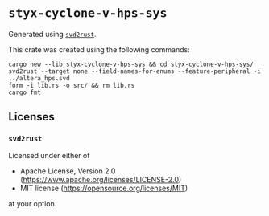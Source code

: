 # `styx-cyclone-v-hps-sys`

Generated using [`svd2rust`](https://docs.rs/svd2rust/latest/svd2rust/).

This crate was created using the following commands:

```shell
cargo new --lib styx-cyclone-v-hps-sys && cd styx-cyclone-v-hps-sys/
svd2rust --target none --field-names-for-enums --feature-peripheral -i ../altera_hps.svd
form -i lib.rs -o src/ && rm lib.rs
cargo fmt
```

## Licenses

### `svd2rust`

Licensed under either of

- Apache License, Version 2.0 (https://www.apache.org/licenses/LICENSE-2.0)
- MIT license (https://opensource.org/licenses/MIT)

at your option.
